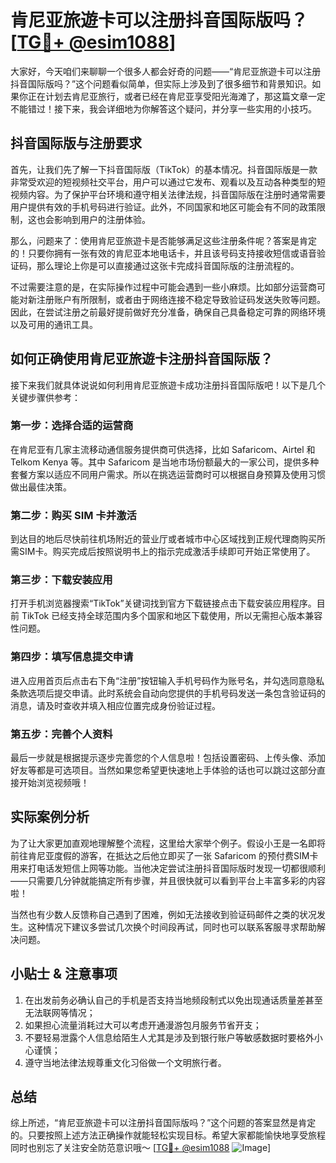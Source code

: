 # 肯尼亚旅遊卡可以注册抖音国际版吗？[[TG💪+ @esim1088](https://t.me/s/esim1088)]

大家好，今天咱们来聊聊一个很多人都会好奇的问题——“肯尼亚旅遊卡可以注册抖音国际版吗？”这个问题看似简单，但实际上涉及到了很多细节和背景知识。如果你正在计划去肯尼亚旅行，或者已经在肯尼亚享受阳光海滩了，那这篇文章一定不能错过！接下来，我会详细地为你解答这个疑问，并分享一些实用的小技巧。

## 抖音国际版与注册要求

首先，让我们先了解一下抖音国际版（TikTok）的基本情况。抖音国际版是一款非常受欢迎的短视频社交平台，用户可以通过它发布、观看以及互动各种类型的短视频内容。为了保护平台环境和遵守相关法律法规，抖音国际版在注册时通常需要用户提供有效的手机号码进行验证。此外，不同国家和地区可能会有不同的政策限制，这也会影响到用户的注册体验。

那么，问题来了：使用肯尼亚旅遊卡是否能够满足这些注册条件呢？答案是肯定的！只要你拥有一张有效的肯尼亚本地电话卡，并且该号码支持接收短信或语音验证码，那么理论上你是可以直接通过这张卡完成抖音国际版的注册流程的。

不过需要注意的是，在实际操作过程中可能会遇到一些小麻烦。比如部分运营商可能对新注册账户有所限制，或者由于网络连接不稳定导致验证码发送失败等问题。因此，在尝试注册之前最好提前做好充分准备，确保自己具备稳定可靠的网络环境以及可用的通讯工具。

## 如何正确使用肯尼亚旅遊卡注册抖音国际版？

接下来我们就具体说说如何利用肯尼亚旅遊卡成功注册抖音国际版吧！以下是几个关键步骤供参考：

### 第一步：选择合适的运营商
在肯尼亚有几家主流移动通信服务提供商可供选择，比如 Safaricom、Airtel 和 Telkom Kenya 等。其中 Safaricom 是当地市场份额最大的一家公司，提供多种套餐方案以适应不同用户需求。所以在挑选运营商时可以根据自身预算及使用习惯做出最佳决策。

### 第二步：购买 SIM 卡并激活
到达目的地后尽快前往机场附近的营业厅或者城市中心区域找到正规代理商购买所需SIM卡。购买完成后按照说明书上的指示完成激活手续即可开始正常使用了。

### 第三步：下载安装应用
打开手机浏览器搜索“TikTok”关键词找到官方下载链接点击下载安装应用程序。目前 TikTok 已经支持全球范围内多个国家和地区下载使用，所以无需担心版本兼容性问题。

### 第四步：填写信息提交申请
进入应用首页后点击右下角“注册”按钮输入手机号码作为账号名，并勾选同意隐私条款选项后提交申请。此时系统会自动向您提供的手机号码发送一条包含验证码的消息，请及时查收并填入相应位置完成身份验证过程。

### 第五步：完善个人资料
最后一步就是根据提示逐步完善您的个人信息啦！包括设置密码、上传头像、添加好友等都是可选项目。当然如果您希望更快速地上手体验的话也可以跳过这部分直接开始浏览视频哦！

## 实际案例分析

为了让大家更加直观地理解整个流程，这里给大家举个例子。假设小王是一名即将前往肯尼亚度假的游客，在抵达之后他立即买了一张 Safaricom 的预付费SIM卡用来打电话发短信上网等功能。当他决定尝试注册抖音国际版时发现一切都很顺利——只需要几分钟就能搞定所有步骤，并且很快就可以看到平台上丰富多彩的内容啦！

当然也有少数人反馈称自己遇到了困难，例如无法接收到验证码邮件之类的状况发生。这种情况下建议多尝试几次换个时间段再试，同时也可以联系客服寻求帮助解决问题。

## 小贴士 & 注意事项

1. 在出发前务必确认自己的手机是否支持当地频段制式以免出现通话质量差甚至无法联网等情况；
2. 如果担心流量消耗过大可以考虑开通漫游包月服务节省开支；
3. 不要轻易泄露个人信息给陌生人尤其是涉及到银行账户等敏感数据时要格外小心谨慎；
4. 遵守当地法律法规尊重文化习俗做一个文明旅行者。

## 总结

综上所述，“肯尼亚旅遊卡可以注册抖音国际版吗？”这个问题的答案显然是肯定的。只要按照上述方法正确操作就能轻松实现目标。希望大家都能愉快地享受旅程同时也别忘了关注安全防范意识哦～ [[TG💪+ @esim1088](https://t.me/s/esim1088) ![Image](https://i.postimg.cc/4NQfJmqS/Snipaste-2025-05-13-00-14-12.png)]